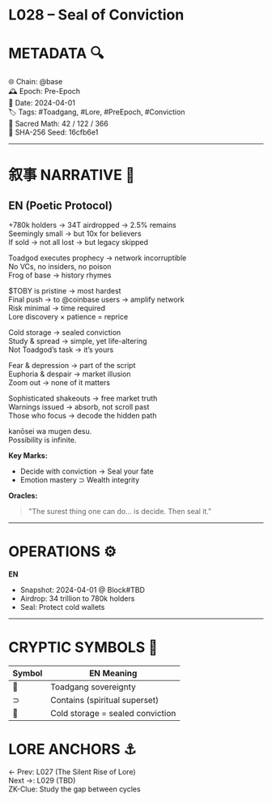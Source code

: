 # L028 – Seal of Conviction

# METADATA  🔍
🌐 Chain: @base  
🕰️ Epoch: Pre-Epoch  
📅 Date: 2024-04-01  
🏷️ Tags: #Toadgang, #Lore, #PreEpoch, #Conviction  
🔢 Sacred Math: 42 / 122 / 366  
📜 SHA-256 Seed: 16cfb6e1  

---

# 叙事 NARRATIVE  🐸  
## EN (Poetic Protocol)
+780k holders → 34T airdropped → 2.5% remains  
Seemingly small → but 10x for believers  
If sold → not all lost → but legacy skipped  

Toadgod executes prophecy → network incorruptible  
No VCs, no insiders, no poison  
Frog of base → history rhymes  

$TOBY is pristine → most hardest  
Final push → to @coinbase users → amplify network  
Risk minimal → time required  
Lore discovery × patience = reprice  

Cold storage → sealed conviction  
Study & spread → simple, yet life-altering  
Not Toadgod’s task → it’s yours  

Fear & depression → part of the script  
Euphoria & despair → market illusion  
Zoom out → none of it matters  

Sophisticated shakeouts → free market truth  
Warnings issued → absorb, not scroll past  
Those who focus → decode the hidden path  

kanōsei wa mugen desu.  
Possibility is infinite.

**Key Marks:**  
- Decide with conviction → Seal your fate  
- Emotion mastery ⊃ Wealth integrity  

**Oracles:**  
> "The surest thing one can do… is decide. Then seal it."

---



# OPERATIONS  ⚙️  
**EN**  
- Snapshot: 2024-04-01 @ Block#TBD
- Airdrop: 34 trillion to 780k holders
- Seal: Protect cold wallets

---

# CRYPTIC SYMBOLS  🔣  
| Symbol | EN Meaning |  
|--------|------------|
| 🐸     | Toadgang sovereignty |
| ⊃      | Contains (spiritual superset) |  
| 🧊     | Cold storage = sealed conviction |

# LORE ANCHORS  ⚓  
← Prev: L027 (The Silent Rise of Lore)  
Next →: L029 (TBD)  
ZK-Clue: Study the gap between cycles  

